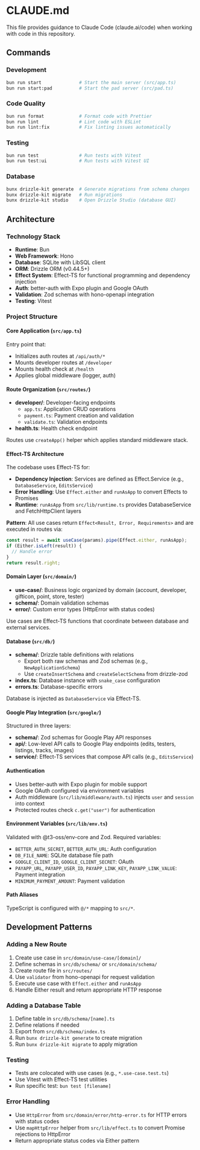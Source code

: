 # CLAUDE.md

This file provides guidance to Claude Code (claude.ai/code) when working with code in this repository.

## Commands

### Development
```bash
bun run start              # Start the main server (src/app.ts)
bun run start:pad          # Start the pad server (src/pad.ts)
```

### Code Quality
```bash
bun run format             # Format code with Prettier
bun run lint               # Lint code with ESLint
bun run lint:fix           # Fix linting issues automatically
```

### Testing
```bash
bun run test               # Run tests with Vitest
bun run test:ui            # Run tests with Vitest UI
```

### Database
```bash
bunx drizzle-kit generate  # Generate migrations from schema changes
bunx drizzle-kit migrate   # Run migrations
bunx drizzle-kit studio    # Open Drizzle Studio (database GUI)
```

## Architecture

### Technology Stack
- **Runtime**: Bun
- **Web Framework**: Hono
- **Database**: SQLite with LibSQL client
- **ORM**: Drizzle ORM (v0.44.5+)
- **Effect System**: Effect-TS for functional programming and dependency injection
- **Auth**: better-auth with Expo plugin and Google OAuth
- **Validation**: Zod schemas with hono-openapi integration
- **Testing**: Vitest

### Project Structure

#### Core Application (`src/app.ts`)
Entry point that:
- Initializes auth routes at `/api/auth/*`
- Mounts developer routes at `/developer`
- Mounts health check at `/health`
- Applies global middleware (logger, auth)

#### Route Organization (`src/routes/`)
- **developer/**: Developer-facing endpoints
  - `app.ts`: Application CRUD operations
  - `payment.ts`: Payment creation and validation
  - `validate.ts`: Validation endpoints
- **health.ts**: Health check endpoint

Routes use `createApp()` helper which applies standard middleware stack.

#### Effect-TS Architecture
The codebase uses Effect-TS for:
- **Dependency Injection**: Services are defined as Effect.Service (e.g., `DatabaseService`, `EditsService`)
- **Error Handling**: Use `Effect.either` and `runAsApp` to convert Effects to Promises
- **Runtime**: `runAsApp` from `src/lib/runtime.ts` provides DatabaseService and FetchHttpClient layers

**Pattern**: All use cases return `Effect<Result, Error, Requirements>` and are executed in routes via:
```typescript
const result = await useCase(params).pipe(Effect.either, runAsApp);
if (Either.isLeft(result)) {
  // Handle error
}
return result.right;
```

#### Domain Layer (`src/domain/`)
- **use-case/**: Business logic organized by domain (account, developer, gifticon, point, store, tester)
- **schema/**: Domain validation schemas
- **error/**: Custom error types (HttpError with status codes)

Use cases are Effect-TS functions that coordinate between database and external services.

#### Database (`src/db/`)
- **schema/**: Drizzle table definitions with relations
  - Export both raw schemas and Zod schemas (e.g., `NewApplicationSchema`)
  - Use `createInsertSchema` and `createSelectSchema` from drizzle-zod
- **index.ts**: Database instance with `snake_case` configuration
- **errors.ts**: Database-specific errors

Database is injected as `DatabaseService` via Effect-TS.

#### Google Play Integration (`src/google/`)
Structured in three layers:
- **schema/**: Zod schemas for Google Play API responses
- **api/**: Low-level API calls to Google Play endpoints (edits, testers, listings, tracks, images)
- **service/**: Effect-TS services that compose API calls (e.g., `EditsService`)

#### Authentication
- Uses better-auth with Expo plugin for mobile support
- Google OAuth configured via environment variables
- Auth middleware (`src/lib/middleware/auth.ts`) injects `user` and `session` into context
- Protected routes check `c.get("user")` for authentication

#### Environment Variables (`src/lib/env.ts`)
Validated with @t3-oss/env-core and Zod. Required variables:
- `BETTER_AUTH_SECRET`, `BETTER_AUTH_URL`: Auth configuration
- `DB_FILE_NAME`: SQLite database file path
- `GOOGLE_CLIENT_ID`, `GOOGLE_CLIENT_SECRET`: OAuth
- `PAYAPP_URL`, `PAYAPP_USER_ID`, `PAYAPP_LINK_KEY`, `PAYAPP_LINK_VALUE`: Payment integration
- `MINIMUM_PAYMENT_AMOUNT`: Payment validation

#### Path Aliases
TypeScript is configured with `@/*` mapping to `src/*`.

## Development Patterns

### Adding a New Route
1. Create use case in `src/domain/use-case/[domain]/`
2. Define schemas in `src/db/schema/` or `src/domain/schema/`
3. Create route file in `src/routes/`
4. Use `validator` from hono-openapi for request validation
5. Execute use case with `Effect.either` and `runAsApp`
6. Handle Either result and return appropriate HTTP response

### Adding a Database Table
1. Define table in `src/db/schema/[name].ts`
2. Define relations if needed
3. Export from `src/db/schema/index.ts`
4. Run `bunx drizzle-kit generate` to create migration
5. Run `bunx drizzle-kit migrate` to apply migration

### Testing
- Tests are colocated with use cases (e.g., `*.use-case.test.ts`)
- Use Vitest with Effect-TS test utilities
- Run specific test: `bun test [filename]`

### Error Handling
- Use `HttpError` from `src/domain/error/http-error.ts` for HTTP errors with status codes
- Use `mapHttpError` helper from `src/lib/effect.ts` to convert Promise rejections to HttpError
- Return appropriate status codes via Either pattern
